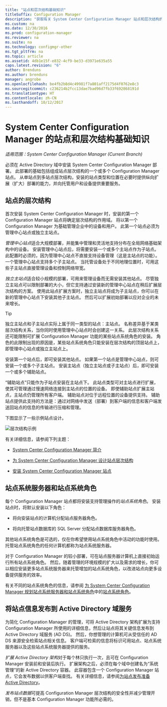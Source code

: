 ```yaml
---
title: "站点和层次结构基础知识"
titleSuffix: Configuration Manager
description: "获取有关 System Center Configuration Manager 站点和层次结构的基本信息。"
ms.custom: na
ms.date: 12/30/2016
ms.prod: configuration-manager
ms.reviewer: na
ms.suite: na
ms.technology: configmgr-other
ms.tgt_pltfrm: na
ms.topic: article
ms.assetid: 4db1e15f-e832-4cf9-be33-d3971e635a55
caps.latest.revision: "6"
author: Brenduns
ms.author: brenduns
manager: angrobe
ms.openlocfilehash: be4fb2b8d4c49981f7a801aff2175d4f0762e8c3
ms.sourcegitcommit: c236214b2fcc13dae7bad96d7fb33f692868191d
ms.translationtype: HT
ms.contentlocale: zh-CN
ms.lasthandoff: 10/12/2017
---
```

# <a name="fundamentals-of-sites-and-hierarchies-for-system-center-configuration-manager"></a>System Center Configuration Manager 的站点和层次结构基础知识

*适用范围：System Center Configuration Manager (Current Branch)*

必须在 Active Directory 域中安装 System Center Configuration Manager 部署。 此部署的基础包括组成站点层次结构的一个或多个 Configuration Manager 站点。 从单站点到多站点层次结构，安装的站点类型和位置在必要时提供纵向扩展（扩大）部署的能力，并向托管用户和设备提供重要服务。

## <a name="hierarchies-of-sites"></a>站点的层次结构
首次安装 System Center Configuration Manager 时，安装的第一个 Configuration Manager 站点将确定层次结构的作用域。 将以第一个 Configuration Manager 为基础管理企业中的设备和用户。 此第一个站点必须为管理中心站点或独立主站点。  

 *管理中心站点*适合大规模部署，并能集中管理和灵活地支持分布在全局网络基础架构中的设备。 安装管理中心站点后，将需要安装一个或多个主站点作为子站点。 此配置时必须的，因为管理中心站点不直接支持设备管理（这是主站点的功能）。 一个管理中心站点支持多个子主站点。 当托管设备处于不同地理位置时，可用这些子主站点直接管理设备和控制网络带宽。  

 *独立主站点*适合较小规模的部署，可用来管理设备而无需安装其他站点。 尽管独立主站点可以限制部署的大小，但它支持通过安装新的管理中心站点在稍后扩展层次结构的方案。 使用此站点扩展方案时，独立主站点将成为子主站点，你可以在新的管理中心站点下安装其他子主站点。 然后可以扩展初始部署以应对企业的未来增长。  

> [!TIP]  
>  独立主站点和子主站点实际上属于同一类型的站点：主站点。 名称差异基于某类层次结构关系，当你同时使用管理中心站点时会创建这一关系。 此层次结构关系还可能限制可扩展 Configuration Manager 功能的某些站点系统角色的安装。 角色的此限制出现的原因是，某些站点系统角色只能安装在层次结构的顶层站点上，即管理中心站点或独立主站点上。  

 安装第一个站点后，即可安装其他站点。 如果第一个站点是管理中心站点，则可安装一个或多个子主站点。 安装主站点（独立主站点或子主站点）后，即可安装一个或多个辅助站点。  

 “辅助站点”只能作为子站点安装在主站点下。 此站点类型可对主站点进行扩展，使其可管理通过慢速网络连接到主站点的位置的设备。 即使辅助站点扩展主站点，主站点仍管理所有客户端。 辅助站点对位于远程位置的设备提供支持。 辅助站点提供此支持的方法是：通过对网络中发送（部署）到客户端的信息和客户端发送回站点的信息的传输进行压缩和管理。  

 下图显示了一些示例站点设计。  

 ![层次结构示例](media/Hierarchy_examples.png)  

 有关详细信息，请参阅下列主题：  

-   [System Center Configuration Manager 简介](../../core/understand/introduction.md)  

-   [为 System Center Configuration Manager 设计站点层次结构](../../core/plan-design/hierarchy/design-a-hierarchy-of-sites.md)  

-   [安装 System Center Configuration Manager 站点](/sccm/core/servers/deploy/install/installing-sites)  

## <a name="site-system-servers-and-site-system-roles"></a>站点系统服务器和站点系统角色  
 每个 Configuration Manager 站点都将安装支持管理操作的*站点系统角色*。 安装站点时，将默认安装以下角色：

-   将向安装站点的计算机分配站点服务器角色。

-   将向托管站点数据库的 SQL Server 分配站点数据库服务器角色。

其他站点系统角色是可选的，仅在你希望使用站点系统角色中活动的功能时使用。 托管站点系统角色的任何计算机都称为站点系统服务器。  

 对于 Configuration Manager 的较小部署，可在站点服务器计算机上直接初始运行所有站点系统角色。 然后，随着管理的环境规模的扩大以及需求的增长，你可以相应安装更多站点系统服务器来托管增加的站点系统角色，以改进站点向更多设备提供服务的效率。  

 有关不同的站点系统角色的信息，请参阅 [为 System Center Configuration Manager 规划站点系统服务器和站点系统角色](../../core/plan-design/hierarchy/plan-for-site-system-servers-and-site-system-roles.md)中的[站点系统角色](../../core/plan-design/hierarchy/plan-for-site-system-servers-and-site-system-roles.md#bkmk_planroles)。

## <a name="publishing-site-information-to-active-directory-domain-services"></a>将站点信息发布到 Active Directory 域服务  
 为简化 Configuration Manager 的管理，可将 Active Directory 架构扩展为支持 Configuration Manager 所使用的详细信息，然后让站点将其关键信息发布到 Active Directory 域服务 (AD DS)。 然后，你想管理的计算机可从受信任的 AD DS 来源安全检索站点相关信息。 客户端可检索的信息将标识可用站点、站点系统服务器以及这些站点系统服务器提供的服务。  

 *扩展 Active Directory 架构*对于每个林只执行一次，且可在 Configuration Manager 安装前和安装后执行。   扩展架构之后，必须在每个域中创建名为“系统管理”的新 Active Directory 容器。 此容器包含一个 Configuration Manager 站点，它会发布数据以供客户端查找。 有关详细信息，请参阅[为站点发布准备 Active Directory](../../core/plan-design/network/extend-the-active-directory-schema.md)。  

 *发布站点数据*可提高 Configuration Manager 层次结构的安全性并减少管理开销，但不是基本 Configuration Manager 功能所必需的。  
